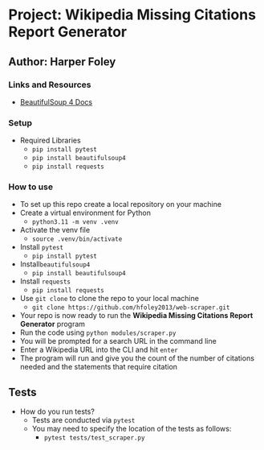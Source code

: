 # Project: Wikipedia Missing Citations Report Generator

## Author: Harper Foley

### Links and Resources

* [BeautifulSoup 4 Docs](https://www.crummy.com/software/BeautifulSoup/bs4/doc/)

### Setup

* Required Libraries
  * `pip install pytest`
  * `pip install beautifulsoup4`
  * `pip install requests`

### How to use

* To set up this repo create a local repository on your machine
* Create a virtual environment for Python
  * `python3.11 -m venv .venv`
* Activate the venv file
  * `source .venv/bin/activate`
* Install `pytest`
  * `pip install pytest`
* Install`beautifulsoup4`
  * `pip install beautifulsoup4`
* Install `requests`
  * `pip install requests`
* Use `git clone` to clone the repo to your local machine
  * `git clone https://github.com/hfoley2013/web-scraper.git`
* Your repo is now ready to run the **Wikipedia Missing Citations Report Generator** program
* Run the code using `python modules/scraper.py`
* You will be prompted for a search URL in the command line
* Enter a Wikipedia URL into the CLI and hit `enter`
* The program will run and give you the count of the number of citations needed and the statements that require citation

## Tests

* How do you run tests?
  * Tests are conducted via `pytest`
  * You may need to specify the location of the tests as follows:
    * `pytest tests/test_scraper.py`
